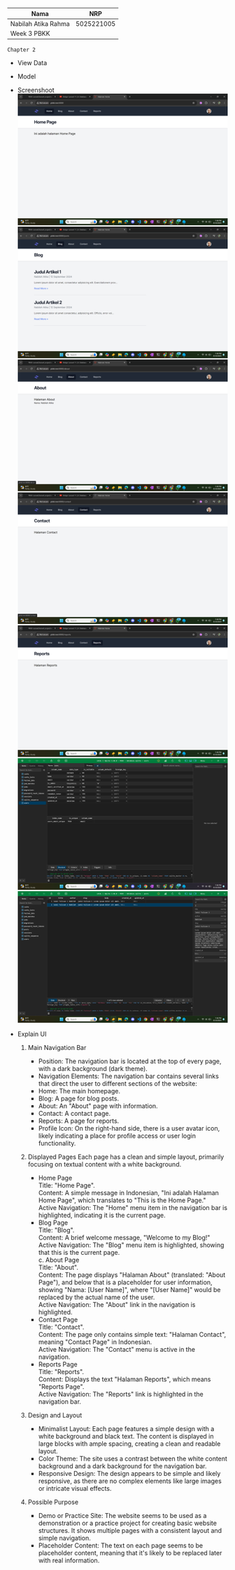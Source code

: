 | Nama | NRP |
| --- |---|
| Nabilah Atika Rahma | 5025221005 |
| Week 3 PBKK |


`Chapter 2`

- View Data
- Model

- Screenshoot 
    ![Alt text](./image0.png)
    ![Alt text](./image1.png)
    ![Alt text](./image2.png)
    ![Alt text](./image3.png)
    ![Alt text](./image4.png)
    ![Alt text](./image5.png)
    ![Alt text](./image6.png)

- Explain UI

    1. Main Navigation Bar <br>
        - Position: The navigation bar is located at the top of every page, with a dark background (dark theme).<br>
        - Navigation Elements: The navigation bar contains several links that direct the user to different sections of the website:<br>
        - Home: The main homepage.<br>
        - Blog: A page for blog posts.<br>
        - About: An "About" page with information.<br>
        - Contact: A contact page.<br>
        - Reports: A page for reports.<br>
        - Profile Icon: On the right-hand side, there is a user avatar icon, likely indicating a place for profile access or user login functionality.<br>
    2. Displayed Pages
    Each page has a clean and simple layout, primarily focusing on textual content with a white background.

        - Home Page <br>
            Title: "Home Page".<br>
            Content: A simple message in Indonesian, "Ini adalah Halaman Home Page", which translates to "This is the Home Page."<br>
            Active Navigation: The "Home" menu item in the navigation bar is highlighted, indicating it is the current page.<br>
        - Blog Page <br>
            Title: "Blog".<br>
            Content: A brief welcome message, "Welcome to my Blog!"<br>
            Active Navigation: The "Blog" menu item is highlighted, showing that this is the current page.<br>
        c. About Page<br>
            Title: "About".<br>
            Content: The page displays "Halaman About" (translated: "About Page"), and below that is a placeholder for user information, showing "Nama: [User Name]", where "[User Name]" would be replaced by the actual name of the user.<br>
            Active Navigation: The "About" link in the navigation is highlighted.<br>
        - Contact Page<br>
            Title: "Contact".<br>
            Content: The page only contains simple text: "Halaman Contact", meaning "Contact Page" in Indonesian.<br>
            Active Navigation: The "Contact" menu is active in the navigation.<br>
        - Reports Page<br>
            Title: "Reports".<br>
            Content: Displays the text "Halaman Reports", which means "Reports Page".<br>
            Active Navigation: The "Reports" link is highlighted in the navigation bar.<br>

    3. Design and Layout<br>
        - Minimalist Layout: Each page features a simple design with a white background and black text. The content is displayed in large blocks with ample spacing, creating a clean and readable layout.<br>
        - Color Theme: The site uses a contrast between the white content background and a dark background for the navigation bar.<br>
        - Responsive Design: The design appears to be simple and likely responsive, as there are no complex elements like large images or intricate visual effects.<br>
    4. Possible Purpose<br>
        - Demo or Practice Site: The website seems to be used as a demonstration or a practice project for creating basic website structures. It shows multiple pages with a consistent layout and simple navigation.<br>
        - Placeholder Content: The text on each page seems to be placeholder content, meaning that it's likely to be replaced later with real information.<br>

